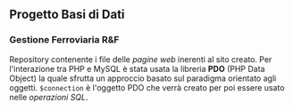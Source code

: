 ## Progetto Basi di Dati
### Gestione Ferroviaria R&F
Repository contenente i file delle *pagine web* inerenti al sito creato. Per l'interazione tra PHP e MySQL è stata usata la libreria **PDO** (PHP Data Object) la quale  sfrutta un approccio basato sul paradigma orientato agli oggetti. `$connection` è l'oggetto PDO che verrà creato per poi essere usato nelle *operazioni SQL*.

